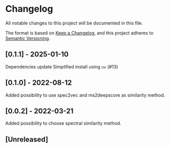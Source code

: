 # Changelog

All notable changes to this project will be documented in this file.

The format is based on [Keep a Changelog](https://keepachangelog.com/en/1.0.0/),
and this project adheres to [Semantic Versioning](https://semver.org/spec/v2.0.0.html).

## [0.1.1] - 2025-01-10

Dependencies update
Simplified install using `uv` (#13)

## [0.1.0] - 2022-08-12

Added possibility to use spec2vec and ms2deepscore as similarity method.

## [0.0.2] - 2022-03-21

Added possibility to choose spectral similarity method.

## [Unreleased]
